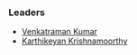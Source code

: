 
### Leaders

* [Venkatraman Kumar](mailto:venkatraman.kumar@owasp.org)
* [Karthikeyan Krishnamoorthy](mailto:karthikeyan.krishnamoorthy@owasp.org)

